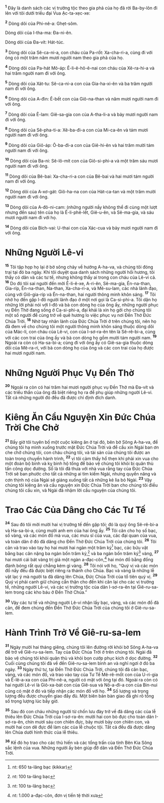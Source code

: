 <sup><b>1</b></sup> Ðây là danh sách các vị trưởng tộc theo gia phả của họ đã rời Ba-by-lôn đi lên với tôi dưới triều đại Vua Ạc-ta-xẹc-xe:

<sup><b>2</b></sup> Dòng dõi của Phi-nê-a: Ghẹt-sôm.

Dòng dõi của I-tha-ma: Ða-ni-ên.

Dòng dõi của Ða-vít: Hát-túc.

<sup><b>3</b></sup> Dòng dõi của Sê-ca-ni-a, con cháu của Pa-rốt: Xa-cha-ri-a, cùng đi với ông có một trăm năm mươi người nam theo gia phả của họ.

<sup><b>4</b></sup> Dòng dõi của Pa-hát Mô-áp: Ê-li-ê-hô-ê-nai con cháu của Xê-ra-hi-a và hai trăm người nam đi với ông.

<sup><b>5</b></sup> Dòng dõi của Xát-tu: Sê-ca-ni-a con của Gia-ha-xi-ên và ba trăm người nam đi với ông.

<sup><b>6</b></sup> Dòng dõi của A-đin: Ê-bết con của Giô-na-than và năm mươi người nam đi với ông.

<sup><b>7</b></sup> Dòng dõi của Ê-lam: Giê-sa-gia con của A-tha-li-a và bảy mươi người nam đi với ông.

<sup><b>8</b></sup> Dòng dõi của Sê-pha-ti-a: Xê-ba-đi-a con của Mi-ca-ên và tám mươi người nam đi với ông.

<sup><b>9</b></sup> Dòng dõi của Giô-áp: Ô-ba-đi-a con của Giê-hi-ên và hai trăm mười tám người nam đi với ông.

<sup><b>10</b></sup> Dòng dõi của Ba-ni: Sê-lô-mít con của Giô-si-phi-a và một trăm sáu mươi người nam đi với ông.

<sup><b>11</b></sup> Dòng dõi của Bê-bai: Xa-cha-ri-a con của Bê-bai và hai mươi tám người nam đi với ông.

<sup><b>12</b></sup> Dòng dõi của A-xơ-gát: Giô-ha-na con của Hát-ca-tan và một trăm mười người nam đi với ông.

<sup><b>13</b></sup> Dòng dõi của A-đô-ni-cam: (những người nầy không thể đi cùng một lượt nhưng đến sau) tên của họ là Ê-li-phê-lết, Giê-u-ên, và Sê-ma-gia, và sáu mươi người nam đi với họ.

<sup><b>14</b></sup> Dòng dõi của Bích-vai: U-thai con của Xác-cua và bảy mươi người nam đi với ông.

# Những Người Lê-vi
<sup><b>15</b></sup> Tôi tập họp họ lại ở bờ sông chảy về hướng A-ha-va, và chúng tôi đóng trại tại đó ba ngày. Khi tôi duyệt qua danh sách những người hồi hương, tôi thấy có dân và các tư tế, nhưng không thấy ai trong con cháu của Lê-vi cả. <sup><b>16</b></sup> Do đó tôi sai người đến mời Ê-li-ê-xe, A-ri-ên, Sê-ma-gia, Ên-na-than, Gia-ríp, Ên-na-than, Na-than, Xa-cha-ri-a, và Mê-su-lam, các nhà lãnh đạo, cùng với Giô-gia-ríp và Ên-na-than, hai người thông minh khôn sáng. <sup><b>17</b></sup> Tôi nhờ họ đến gặp I-đô người lãnh đạo ở một nơi gọi là Ca-si-phi-a. Tôi dặn họ những lời phải nói với I-đô và bà con dòng họ của ông ấy, những người phục vụ Ðền Thờ đang sống ở Ca-si-phi-a, đại khái là xin họ gởi cho chúng tôi một số người để cùng trở về quê hương lo việc phục vụ nơi Ðền Thờ Ðức Chúa Trời. <sup><b>18</b></sup> Nhờ tay nhân lành của Ðức Chúa Trời ở trên chúng tôi, nên họ đã đem về cho chúng tôi một người thông minh khôn sáng thuộc dòng dõi của Mác-li, con cháu của Lê-vi, con của I-sơ-ra-ên tên là Sê-rê-bi-a, cùng với các con trai của ông ấy và bà con dòng họ gồm mười tám người nam. <sup><b>19</b></sup> Ngoài ra còn có Ha-sa-bi-a; cùng đi với ông ấy có Giê-sa-gia thuộc dòng dõi của Mê-ra-ri, với bà con dòng họ của ông và các con trai của họ được hai mươi người nam.

# Những Người Phục Vụ Ðền Thờ
<sup><b>20</b></sup> Ngoài ra còn có hai trăm hai mươi người phục vụ Ðền Thờ mà Ða-vít và các triều thần của ông đã biệt riêng họ ra để phụ giúp những người Lê-vi. Tất cả những người đó đều đã được chỉ định đích danh.

# Kiêng Ăn Cầu Nguyện Xin Ðức Chúa Trời Che Chở
<sup><b>21</b></sup> Bấy giờ tôi tuyên bố một cuộc kiêng ăn ở tại đó, bên bờ Sông A-ha-va, để chúng tôi hạ mình xuống trước mặt Ðức Chúa Trời và để cầu xin Ngài ban ơn che chở chúng tôi, con cháu chúng tôi, và tài sản của chúng tôi được an toàn trong chuyến hành trình, <sup><b>22</b></sup> vì tôi cảm thấy hổ thẹn khi phải xin vua cho một đoàn bộ binh và kỵ binh hộ tống để bảo vệ chúng tôi khỏi bị quân thù tấn công dọc đường. Số là tôi đã thưa với nhà vua rằng tay của Ðức Chúa Trời sẽ ban phước cho tất cả những ai tìm kiếm Ngài, nhưng quyền năng và cơn thịnh nộ của Ngài sẽ giáng xuống tất cả những kẻ lìa bỏ Ngài. <sup><b>23</b></sup> Vậy chúng tôi kiêng ăn và cầu nguyện xin Ðức Chúa Trời ban cho chúng tôi điều chúng tôi cầu xin, và Ngài đã nhậm lời cầu nguyện của chúng tôi.

# Trao Các Của Dâng cho Các Tư Tế
<sup><b>24</b></sup> Sau đó tôi mời mười hai vị trưởng tế đến gặp tôi; đó là quý ông Sê-rê-bi-a và Ha-sa-bi-a, cùng mười anh em của hai ông ấy. <sup><b>25</b></sup> Tôi cân cho họ số bạc, số vàng, và các món đồ mà vua, các mưu sĩ của vua, các đại quan của vua, và toàn dân ở đó đã dâng cho Ðền Thờ Ðức Chúa Trời của chúng tôi. <sup><b>26</b></sup> Tôi cân và trao vào tay họ hai mươi hai ngàn một trăm ký[^1] bạc, các bửu vật bằng bạc cân nặng ba ngàn bốn trăm ký,[^2] và ba ngàn bốn trăm ký[^3] vàng, <sup><b>27</b></sup> hai mươi cái bát vàng trị giá một ngàn a-đạc-côn,[^4] hai món đồ bằng đồng đánh bóng rất quý chẳng kém gì vàng. <sup><b>28</b></sup> Tôi nói với họ, “Quý vị và các món đồ nầy đều đã được biệt riêng ra thánh cho Chúa. Bạc và vàng là những lễ vật lạc ý mà người ta đã dâng lên Chúa, Ðức Chúa Trời của tổ tiên quý vị. <sup><b>29</b></sup> Quý vị phải canh giữ chúng cẩn thận cho đến khi cân lại cho các vị trưởng tế, những người Lê-vi, và các vị trưởng tộc của dân I-sơ-ra-ên tại Giê-ru-sa-lem trong các kho báu ở Ðền Thờ Chúa.”

<sup><b>30</b></sup> Vậy các tư tế và những người Lê-vi nhận lấy bạc, vàng, và các món đồ đã cân, để đem chúng đến Ðền Thờ Ðức Chúa Trời của chúng tôi ở Giê-ru-sa-lem.

# Hành Trình Trở Về Giê-ru-sa-lem
<sup><b>31</b></sup> Ngày mười hai tháng giêng, chúng tôi lên đường rời khỏi bờ Sông A-ha-va để trở về Giê-ru-sa-lem. Tay của Ðức Chúa Trời ở trên chúng tôi. Ngài đã bảo vệ chúng tôi khỏi quân thù và khỏi bọn cướp phục kích ở dọc đường. <sup><b>32</b></sup> Cuối cùng chúng tôi đã về đến Giê-ru-sa-lem bình an và nghỉ ngơi ở đó ba ngày. <sup><b>33</b></sup> Ngày thứ tư, tại Ðền Thờ Ðức Chúa Trời, chúng tôi đã cân bạc, vàng, và các món đồ, và trao vào tay của Tư Tế Mê-rê-mốt con của U-ri-gia và Ê-lê-a-xa con của Phi-nê-a, người có mặt với ông tại đó. Ngoài ra còn có hai người Lê-vi là Giô-xa-bát con của Giê-sua và Nô-a-đi-a con của Bin-nui cũng có mặt ở đó và tiếp nhận các món đồ với họ. <sup><b>34</b></sup> Số lượng và trọng lượng đều được chuyển giao đầy đủ. Một biên bản bàn giao đã ghi rõ tổng số trọng lượng lúc bấy giờ.

<sup><b>35</b></sup> Sau đó con cháu những người từ chốn lưu đày trở về đã dâng các của lễ thiêu lên Ðức Chúa Trời của I-sơ-ra-ên: mười hai con bò đực cho toàn dân I-sơ-ra-ên, chín mươi sáu con chiên đực, bảy mươi bảy con chiên con, và mười hai con dê đực để làm các của lễ chuộc tội. Tất cả đều đã được dâng lên Chúa dưới hình thức của lễ thiêu.

<sup><b>36</b></sup> Kế đó họ trao cho các thủ hiến và các tổng trấn của tỉnh Bên Kia Sông sắc lệnh của vua. Những người ấy bèn giúp đỡ dân và Ðền Thờ Ðức Chúa Trời.

[^1]: nt: 650 ta-lâng bạc (kikkar)
[^2]: nt: 100 ta-lâng bạc
[^3]: nt: 100 ta-lâng bạc
[^4]: nt: 1.000 a-đạc-côn, đơn vị tiền tệ thời xưa
